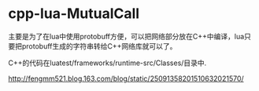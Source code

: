 # cpp-lua-MutualCall
主要是为了在lua中使用protobuff方便，可以把网络部分放在C++中编译，lua只要把protobuff生成的字符串转给C++网络库就可以了。

C++的代码在luatest/frameworks/runtime-src/Classes/目录中.


http://fengmm521.blog.163.com/blog/static/25091358201510632021570/

